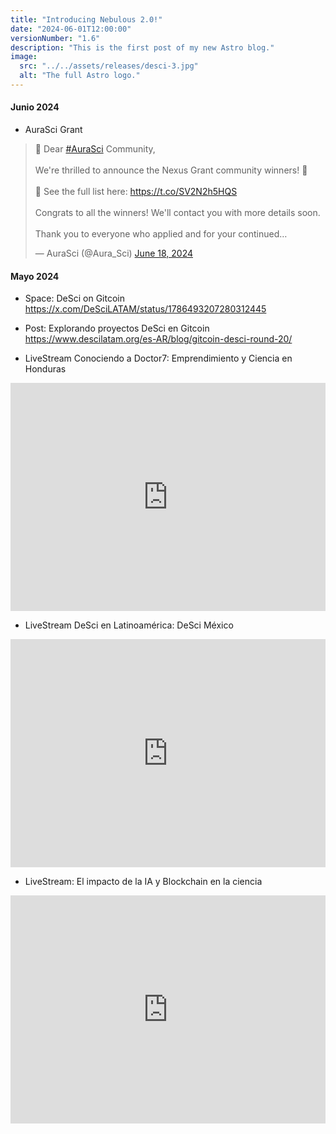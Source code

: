 ```yaml
---
title: "Introducing Nebulous 2.0!"
date: "2024-06-01T12:00:00" 
versionNumber: "1.6"
description: "This is the first post of my new Astro blog."
image:
  src: "../../assets/releases/desci-3.jpg"
  alt: "The full Astro logo."
---
```

#### Junio 2024
-	AuraSci Grant
<blockquote class="twitter-tweet" data-theme="dark"><p lang="en" dir="ltr">🚀 Dear <a href="https://twitter.com/hashtag/AuraSci?src=hash&amp;ref_src=twsrc%5Etfw">#AuraSci</a> Community,<br><br>We&#39;re thrilled to announce the Nexus Grant community winners! 🌟<br><br>📜 See the full list here: <a href="https://t.co/SV2N2h5HQS">https://t.co/SV2N2h5HQS</a><br><br>Congrats to all the winners! We&#39;ll contact you with more details soon.<br><br>Thank you to everyone who applied and for your continued…</p>&mdash; AuraSci (@Aura_Sci) <a href="https://twitter.com/Aura_Sci/status/1802952844527767806?ref_src=twsrc%5Etfw">June 18, 2024</a></blockquote> <script async src="https://platform.twitter.com/widgets.js" charset="utf-8"></script>


#### Mayo 2024
-	Space: DeSci on Gitcoin
https://x.com/DeSciLATAM/status/1786493207280312445

- Post: Explorando proyectos DeSci en Gitcoin
https://www.descilatam.org/es-AR/blog/gitcoin-desci-round-20/

- LiveStream Conociendo a Doctor7: Emprendimiento y Ciencia en Honduras
<iframe width="100%" height="365" src="https://www.youtube.com/embed/UiotMb0SGP4?si=-skVg8fSmNTJxr3u" title="YouTube video player" frameborder="0" allow="accelerometer; autoplay; clipboard-write; encrypted-media; gyroscope; picture-in-picture; web-share" referrerpolicy="strict-origin-when-cross-origin" allowfullscreen></iframe>

- LiveStream DeSci en Latinoamérica: DeSci México
<iframe width="100%" height="365" src="https://www.youtube.com/embed/zAikUCPTEH4?si=QKDS3s9F2kIijjwM" title="YouTube video player" frameborder="0" allow="accelerometer; autoplay; clipboard-write; encrypted-media; gyroscope; picture-in-picture; web-share" referrerpolicy="strict-origin-when-cross-origin" allowfullscreen></iframe>

- LiveStream: El impacto de la IA y Blockchain en la ciencia
<iframe width="100%" height="365" src="https://www.youtube.com/embed/dYg4HnPBhPk?si=aW-JIydUTSyj8epd" title="YouTube video player" frameborder="0" allow="accelerometer; autoplay; clipboard-write; encrypted-media; gyroscope; picture-in-picture; web-share" referrerpolicy="strict-origin-when-cross-origin" allowfullscreen></iframe>

